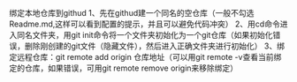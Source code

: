 绑定本地仓库到githud
1、先在githud建一个同名的空仓库（一般不勾选Readme.md,这样可以看到配置的提示，并且可以避免代码冲突）
2、用cd命令进入同名文件夹，用git init命令将一个文件夹初始化为一个git仓库（如果初始化错误，删除刚创建的git文件（隐藏文件），然后进入正确文件夹进行初始化）
3、绑定远程仓库：git remote add origin 仓库地址（可以用git remote -v查看当前绑定的仓库，如果错误，可用git remote remove origin来移除绑定）